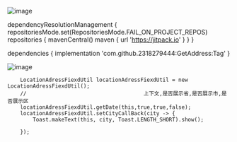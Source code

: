 ![image](https://github.com/user-attachments/assets/6396559b-9d9d-4615-b8c0-b73b1d24baa0)

dependencyResolutionManagement {
		repositoriesMode.set(RepositoriesMode.FAIL_ON_PROJECT_REPOS)
		repositories {
			mavenCentral()
			maven { url 'https://jitpack.io' }
		}
	}

 dependencies {
	        implementation 'com.github.2318279444:GetAddress:Tag'
	}

 ![image](https://github.com/user-attachments/assets/68f32ffe-38b6-45b2-b452-9491775aa8f7)


        LocationAdressFiexdUtil locationAdressFiexdUtil = new LocationAdressFiexdUtil();
        //                                     上下文,是否展示省,是否展示市,是否展示区 
        locationAdressFiexdUtil.getDate(this,true,true,false);
        locationAdressFiexdUtil.setCityCallBack(city -> {
            Toast.makeText(this, city, Toast.LENGTH_SHORT).show();

        });

